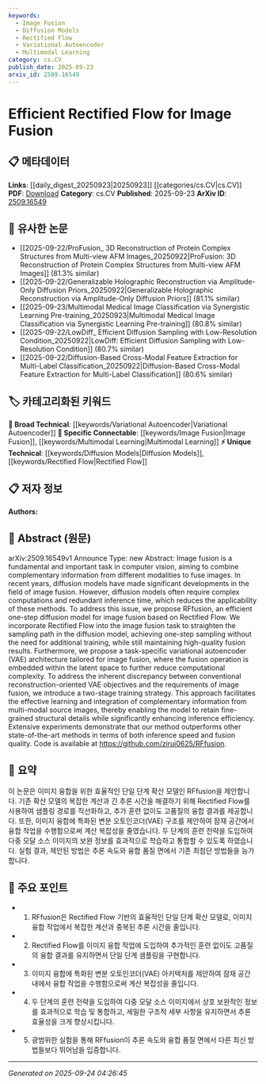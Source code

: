 ```yaml
---
keywords:
  - Image Fusion
  - Diffusion Models
  - Rectified Flow
  - Variational Autoencoder
  - Multimodal Learning
category: cs.CV
publish_date: 2025-09-23
arxiv_id: 2509.16549
---
```


<!-- KEYWORD_LINKING_METADATA:
{
  "processed_timestamp": "2025-09-24T04:26:45.201460",
  "vocabulary_version": "1.0",
  "selected_keywords": [
    "Image Fusion",
    "Diffusion Models",
    "Rectified Flow",
    "Variational Autoencoder",
    "Multimodal Learning"
  ],
  "rejected_keywords": [],
  "similarity_scores": {
    "Image Fusion": 0.78,
    "Diffusion Models": 0.77,
    "Rectified Flow": 0.8,
    "Variational Autoencoder": 0.75,
    "Multimodal Learning": 0.79
  },
  "extraction_method": "AI_prompt_based",
  "budget_applied": true,
  "candidates_json": {
    "candidates": [
      {
        "surface": "Image Fusion",
        "canonical": "Image Fusion",
        "aliases": [
          "Image Combination",
          "Image Merging"
        ],
        "category": "specific_connectable",
        "rationale": "Image Fusion is a key task in computer vision, linking well with multimodal learning and other fusion techniques.",
        "novelty_score": 0.55,
        "connectivity_score": 0.85,
        "specificity_score": 0.8,
        "link_intent_score": 0.78
      },
      {
        "surface": "Diffusion Models",
        "canonical": "Diffusion Models",
        "aliases": [
          "Diffusion Processes",
          "Stochastic Diffusion"
        ],
        "category": "unique_technical",
        "rationale": "Diffusion Models are central to the proposed method, offering strong links to stochastic processes in machine learning.",
        "novelty_score": 0.65,
        "connectivity_score": 0.7,
        "specificity_score": 0.85,
        "link_intent_score": 0.77
      },
      {
        "surface": "Rectified Flow",
        "canonical": "Rectified Flow",
        "aliases": [
          "Straightened Flow",
          "Flow Rectification"
        ],
        "category": "unique_technical",
        "rationale": "Rectified Flow is a novel concept introduced in the paper, crucial for understanding the efficiency improvements.",
        "novelty_score": 0.75,
        "connectivity_score": 0.6,
        "specificity_score": 0.9,
        "link_intent_score": 0.8
      },
      {
        "surface": "Variational Autoencoder",
        "canonical": "Variational Autoencoder",
        "aliases": [
          "VAE"
        ],
        "category": "broad_technical",
        "rationale": "VAEs are widely used in machine learning for encoding data, relevant to the paper's task-specific architecture.",
        "novelty_score": 0.5,
        "connectivity_score": 0.88,
        "specificity_score": 0.7,
        "link_intent_score": 0.75
      },
      {
        "surface": "Multimodal Source Images",
        "canonical": "Multimodal Learning",
        "aliases": [
          "Multisource Learning",
          "Multimodal Data"
        ],
        "category": "specific_connectable",
        "rationale": "Multimodal Learning is essential for combining data from different sources, aligning with the paper's focus.",
        "novelty_score": 0.6,
        "connectivity_score": 0.83,
        "specificity_score": 0.78,
        "link_intent_score": 0.79
      }
    ],
    "ban_list_suggestions": [
      "task-specific",
      "high-quality",
      "additional training"
    ]
  },
  "decisions": [
    {
      "candidate_surface": "Image Fusion",
      "resolved_canonical": "Image Fusion",
      "decision": "linked",
      "scores": {
        "novelty": 0.55,
        "connectivity": 0.85,
        "specificity": 0.8,
        "link_intent": 0.78
      }
    },
    {
      "candidate_surface": "Diffusion Models",
      "resolved_canonical": "Diffusion Models",
      "decision": "linked",
      "scores": {
        "novelty": 0.65,
        "connectivity": 0.7,
        "specificity": 0.85,
        "link_intent": 0.77
      }
    },
    {
      "candidate_surface": "Rectified Flow",
      "resolved_canonical": "Rectified Flow",
      "decision": "linked",
      "scores": {
        "novelty": 0.75,
        "connectivity": 0.6,
        "specificity": 0.9,
        "link_intent": 0.8
      }
    },
    {
      "candidate_surface": "Variational Autoencoder",
      "resolved_canonical": "Variational Autoencoder",
      "decision": "linked",
      "scores": {
        "novelty": 0.5,
        "connectivity": 0.88,
        "specificity": 0.7,
        "link_intent": 0.75
      }
    },
    {
      "candidate_surface": "Multimodal Source Images",
      "resolved_canonical": "Multimodal Learning",
      "decision": "linked",
      "scores": {
        "novelty": 0.6,
        "connectivity": 0.83,
        "specificity": 0.78,
        "link_intent": 0.79
      }
    }
  ]
}
-->

# Efficient Rectified Flow for Image Fusion

## 📋 메타데이터

**Links**: [[daily_digest_20250923|20250923]] [[categories/cs.CV|cs.CV]]
**PDF**: [Download](https://arxiv.org/pdf/2509.16549.pdf)
**Category**: cs.CV
**Published**: 2025-09-23
**ArXiv ID**: [2509.16549](https://arxiv.org/abs/2509.16549)

## 🔗 유사한 논문
- [[2025-09-22/ProFusion_ 3D Reconstruction of Protein Complex Structures from Multi-view AFM Images_20250922|ProFusion: 3D Reconstruction of Protein Complex Structures from Multi-view AFM Images]] (81.3% similar)
- [[2025-09-22/Generalizable Holographic Reconstruction via Amplitude-Only Diffusion Priors_20250922|Generalizable Holographic Reconstruction via Amplitude-Only Diffusion Priors]] (81.1% similar)
- [[2025-09-23/Multimodal Medical Image Classification via Synergistic Learning Pre-training_20250923|Multimodal Medical Image Classification via Synergistic Learning Pre-training]] (80.8% similar)
- [[2025-09-22/LowDiff_ Efficient Diffusion Sampling with Low-Resolution Condition_20250922|LowDiff: Efficient Diffusion Sampling with Low-Resolution Condition]] (80.7% similar)
- [[2025-09-22/Diffusion-Based Cross-Modal Feature Extraction for Multi-Label Classification_20250922|Diffusion-Based Cross-Modal Feature Extraction for Multi-Label Classification]] (80.6% similar)

## 🏷️ 카테고리화된 키워드
**🧠 Broad Technical**: [[keywords/Variational Autoencoder|Variational Autoencoder]]
**🔗 Specific Connectable**: [[keywords/Image Fusion|Image Fusion]], [[keywords/Multimodal Learning|Multimodal Learning]]
**⚡ Unique Technical**: [[keywords/Diffusion Models|Diffusion Models]], [[keywords/Rectified Flow|Rectified Flow]]

## 📋 저자 정보

**Authors:** 

## 📄 Abstract (원문)

arXiv:2509.16549v1 Announce Type: new 
Abstract: Image fusion is a fundamental and important task in computer vision, aiming to combine complementary information from different modalities to fuse images. In recent years, diffusion models have made significant developments in the field of image fusion. However, diffusion models often require complex computations and redundant inference time, which reduces the applicability of these methods. To address this issue, we propose RFfusion, an efficient one-step diffusion model for image fusion based on Rectified Flow. We incorporate Rectified Flow into the image fusion task to straighten the sampling path in the diffusion model, achieving one-step sampling without the need for additional training, while still maintaining high-quality fusion results. Furthermore, we propose a task-specific variational autoencoder (VAE) architecture tailored for image fusion, where the fusion operation is embedded within the latent space to further reduce computational complexity. To address the inherent discrepancy between conventional reconstruction-oriented VAE objectives and the requirements of image fusion, we introduce a two-stage training strategy. This approach facilitates the effective learning and integration of complementary information from multi-modal source images, thereby enabling the model to retain fine-grained structural details while significantly enhancing inference efficiency. Extensive experiments demonstrate that our method outperforms other state-of-the-art methods in terms of both inference speed and fusion quality. Code is available at https://github.com/zirui0625/RFfusion.

## 📝 요약

이 논문은 이미지 융합을 위한 효율적인 단일 단계 확산 모델인 RFfusion을 제안합니다. 기존 확산 모델의 복잡한 계산과 긴 추론 시간을 해결하기 위해 Rectified Flow를 사용하여 샘플링 경로를 직선화하고, 추가 훈련 없이도 고품질의 융합 결과를 제공합니다. 또한, 이미지 융합에 특화된 변분 오토인코더(VAE) 구조를 제안하여 잠재 공간에서 융합 작업을 수행함으로써 계산 복잡성을 줄였습니다. 두 단계의 훈련 전략을 도입하여 다중 모달 소스 이미지의 보완 정보를 효과적으로 학습하고 통합할 수 있도록 하였습니다. 실험 결과, 제안된 방법은 추론 속도와 융합 품질 면에서 기존 최첨단 방법들을 능가합니다.

## 🎯 주요 포인트

- 1. RFfusion은 Rectified Flow 기반의 효율적인 단일 단계 확산 모델로, 이미지 융합 작업에서 복잡한 계산과 중복된 추론 시간을 줄입니다.
- 2. Rectified Flow를 이미지 융합 작업에 도입하여 추가적인 훈련 없이도 고품질의 융합 결과를 유지하면서 단일 단계 샘플링을 구현합니다.
- 3. 이미지 융합에 특화된 변분 오토인코더(VAE) 아키텍처를 제안하여 잠재 공간 내에서 융합 작업을 수행함으로써 계산 복잡성을 줄입니다.
- 4. 두 단계의 훈련 전략을 도입하여 다중 모달 소스 이미지에서 상호 보완적인 정보를 효과적으로 학습 및 통합하고, 세밀한 구조적 세부 사항을 유지하면서 추론 효율성을 크게 향상시킵니다.
- 5. 광범위한 실험을 통해 RFfusion이 추론 속도와 융합 품질 면에서 다른 최신 방법들보다 뛰어남을 입증합니다.


---

*Generated on 2025-09-24 04:26:45*